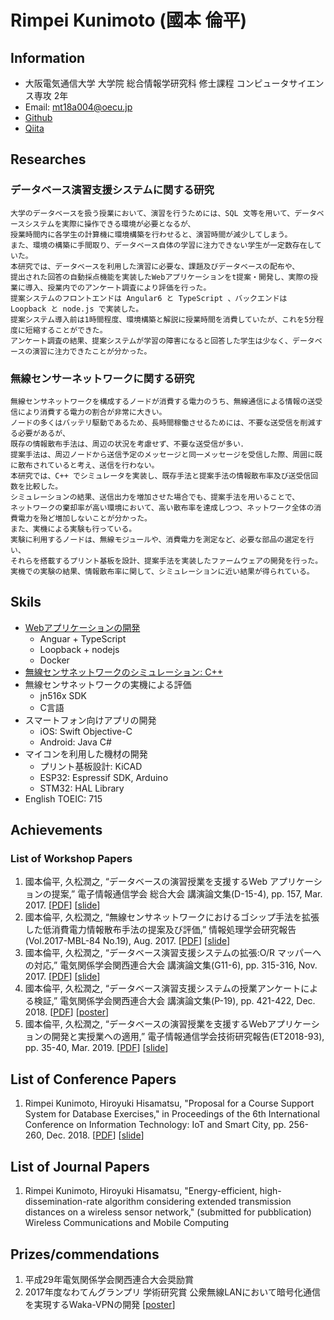 # Rimpei Kunimoto (國本 倫平)

## Information
* 大阪電気通信大学 大学院 総合情報学研究科 修士課程 コンピュータサイエンス専攻 2年
* Email: mt18a004@oecu.jp
* [Github](https://github.com/nxzz)
* [Qiita](https://qiita.com/nwing)

## Researches

### データベース演習支援システムに関する研究
    大学のデータベースを扱う授業において、演習を行うためには、SQL 文等を用いて、データベースシステムを実際に操作できる環境が必要となるが、
    授業時間内に各学生の計算機に環境構築を行わせると、演習時間が減少してしまう。
    また、環境の構築に手間取り、データベース自体の学習に注力できない学生が一定数存在していた。
    本研究では、データベースを利用した演習に必要な、課題及びデータベースの配布や、
    提出された回答の自動採点機能を実装したWebアプリケーションをt提案・開発し、実際の授業に導入、授業内でのアンケート調査により評価を行った。
    提案システムのフロントエンドは Angular6 と TypeScript 、バックエンドは Loopback と node.js で実装した。
    提案システム導入前は1時間程度、環境構築と解説に授業時間を消費していたが、これを5分程度に短縮することができた。
    アンケート調査の結果、提案システムが学習の障害になると回答した学生は少なく、データベースの演習に注力できたことが分かった。

### 無線センサーネットワークに関する研究
    無線センサネットワークを構成するノードが消費する電力のうち、無線通信による情報の送受信により消費する電力の割合が非常に大きい。
    ノードの多くはバッテリ駆動であるため、長時間稼働させるためには、不要な送受信を削減する必要があるが、
    既存の情報散布手法は、周辺の状況を考慮せず、不要な送受信が多い．
    提案手法は、周辺ノードから送信予定のメッセージと同一メッセージを受信した際、周囲に既に散布されていると考え、送信を行わない。
    本研究では、C++ でシミュレータを実装し、既存手法と提案手法の情報散布率及び送受信回数を比較した。
    シミュレーションの結果、送信出力を増加させた場合でも、提案手法を用いることで、
    ネットワークの棄却率が高い環境において、高い散布率を達成しつつ、ネットワーク全体の消費電力を殆ど増加しないことが分かった。
    また、実機による実験も行っている。
    実験に利用するノードは、無線モジュールや、消費電力を測定など、必要な部品の選定を行い、
    それらを搭載するプリント基板を設計、提案手法を実装したファームウェアの開発を行った。
    実機での実験の結果、情報散布率に関して、シミュレーションに近い結果が得られている。

## Skils
* [Webアプリケーションの開発](#データベース演習支援システムに関する研究)
    * Anguar + TypeScript
    * Loopback + nodejs
    * Docker
* [無線センサネットワークのシミュレーション: C++](無線センサーネットワークに関する研究)
* 無線センサネットワークの実機による評価
    * jn516x SDK
    * C言語
* スマートフォン向けアプリの開発
    * iOS: Swift Objective-C
    * Android: Java C#
* マイコンを利用した機材の開発
    * プリント基板設計: KiCAD
    * ESP32: Espressif SDK, Arduino
    * STM32: HAL Library
* English TOEIC: 715

## Achievements

### List of Workshop Papers
1. 國本倫平, 久松潤之, “データベースの演習授業を支援するWeb アプリケーションの提案,” 電子情報通信学会 総合大会 講演論文集(D-15-4), pp. 157, Mar. 2017. 
    [[PDF](./paper/201703ieice/d_15_004.pdf)] [[slide](./slide/201703ieice.pdf)]
1. 國本倫平, 久松潤之, “無線センサネットワークにおけるゴシップ手法を拡張した低消費電力情報散布手法の提案及び評価,” 情報処理学会研究報告(Vol.2017-MBL-84 No.19), Aug. 2017.
    [[PDF](./paper/201708mbl/IPSJ-MBL17084019.pdf)] [[slide](./slide/201708mbl.pdf)]
1. 國本倫平, 久松潤之, “データベース演習支援システムの拡張:O/R マッパーへの対応,” 電気関係学会関西連合大会 講演論文集(G11-6), pp. 315-316, Nov. 2017. 
    [[PDF](./paper/201711kjciee/G11-6.pdf)] [[slide](./slide/201711kjciee.pdf)]
1. 國本倫平, 久松潤之, “データベース演習支援システムの授業アンケートによる検証,” 電気関係学会関西連合大会 講演論文集(P-19), pp. 421-422, Dec. 2018. 
    [[PDF](./paper/201812kjciee/P-19.pdf)] [[poster](./slide/201812kjciee.pdf)]
1. 國本倫平, 久松潤之, “データベースの演習授業を支援するWebアプリケーションの開発と実授業への適用,” 電子情報通信学会技術研究報告(ET2018-93), pp. 35-40, Mar. 2019. 
    [[PDF](./paper/201903et/ET2018-93.pdf)] [[slide](./slide/201903et.pdf)]

## List of Conference Papers
1. Rimpei Kunimoto, Hiroyuki Hisamatsu, "Proposal for a Course Support System for Database Exercises," in Proceedings of the 6th International Conference on Information Technology: IoT and Smart City, pp. 256-260, Dec. 2018. 
    [[PDF](./paper/201812icit/kunimoto2018.pdf)] [[slide](./slide/201812icit.pdf)]

## List of Journal Papers
1. Rimpei Kunimoto, Hiroyuki Hisamatsu, "Energy-efficient, high-dissemination-rate algorithm considering extended transmission distances on a wireless sensor network," (submitted for pubblication) Wireless Communications and Mobile Computing

## Prizes/commendations
1. 平成29年電気関係学会関西連合大会奨励賞
1. 2017年度なわてんグランプリ 学術研究賞 公衆無線LANにおいて暗号化通信を実現するWaka-VPNの開発 
    [[poster](./slide/2017nawaten.pdf)]